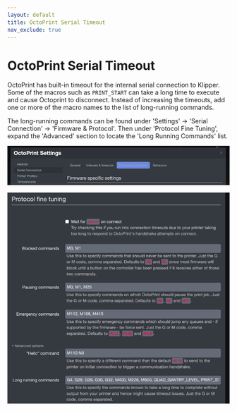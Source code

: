 ```yaml
---
layout: default
title: OctoPrint Serial Timeout
nav_exclude: true
---
```


# OctoPrint Serial Timeout

OctoPrint has built-in timeout for the internal serial connection to Klipper.  Some of the macros such as `PRINT_START` can take a long time to execute and cause Octoprint to disconnect.  Instead of increasing the timeouts, add one or more of the macro names to the list of long-running commands.

The long-running commands can be found under 'Settings' -> 'Serial Connection' -> 'Firmware & Protocol'. Then under 'Protocol Fine Tuning', expand the 'Advanced' section to locate the 'Long Running Commands' list.

![](./images/octoprint_settings_serial_firmware.png)

![](./images/firmware_protocol_advanced.png)
